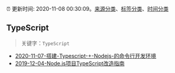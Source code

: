 :alarm_clock: 更新时间: 2020-11-08 00:30:09。[来源分类](../README.md)、[标签分类](../TAGS.md)、[时间分类](../TIMELINE.md)

## TypeScript


> 关键字：`TypeScript`



- [2020-11-07-搭建-Typescript-+-Nodejs-的命令行开发环境](https://juejin.im/post/6892359241974153230) 
- [2019-12-04-Node.js项目TypeScript改造指南](https://juejin.im/post/5de4867f51882573135415dd) 
